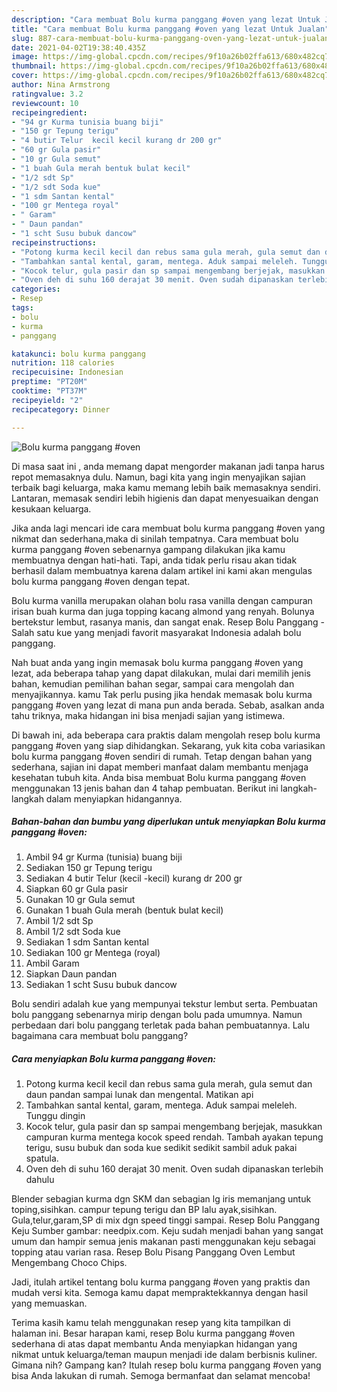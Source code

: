 ```yaml
---
description: "Cara membuat Bolu kurma panggang #oven yang lezat Untuk Jualan"
title: "Cara membuat Bolu kurma panggang #oven yang lezat Untuk Jualan"
slug: 887-cara-membuat-bolu-kurma-panggang-oven-yang-lezat-untuk-jualan
date: 2021-04-02T19:38:40.435Z
image: https://img-global.cpcdn.com/recipes/9f10a26b02ffa613/680x482cq70/bolu-kurma-panggang-oven-foto-resep-utama.jpg
thumbnail: https://img-global.cpcdn.com/recipes/9f10a26b02ffa613/680x482cq70/bolu-kurma-panggang-oven-foto-resep-utama.jpg
cover: https://img-global.cpcdn.com/recipes/9f10a26b02ffa613/680x482cq70/bolu-kurma-panggang-oven-foto-resep-utama.jpg
author: Nina Armstrong
ratingvalue: 3.2
reviewcount: 10
recipeingredient:
- "94 gr Kurma tunisia buang biji"
- "150 gr Tepung terigu"
- "4 butir Telur  kecil kecil kurang dr 200 gr"
- "60 gr Gula pasir"
- "10 gr Gula semut"
- "1 buah Gula merah bentuk bulat kecil"
- "1/2 sdt Sp"
- "1/2 sdt Soda kue"
- "1 sdm Santan kental"
- "100 gr Mentega royal"
- " Garam"
- " Daun pandan"
- "1 scht Susu bubuk dancow"
recipeinstructions:
- "Potong kurma kecil kecil dan rebus sama gula merah, gula semut dan daun pandan sampai lunak dan mengental. Matikan api"
- "Tambahkan santal kental, garam, mentega. Aduk sampai meleleh. Tunggu dingin"
- "Kocok telur, gula pasir dan sp sampai mengembang berjejak, masukkan campuran kurma mentega kocok speed rendah. Tambah ayakan tepung terigu, susu bubuk dan soda kue sedikit sedikit sambil aduk pakai spatula."
- "Oven deh di suhu 160 derajat 30 menit. Oven sudah dipanaskan terlebih dahulu"
categories:
- Resep
tags:
- bolu
- kurma
- panggang

katakunci: bolu kurma panggang 
nutrition: 118 calories
recipecuisine: Indonesian
preptime: "PT20M"
cooktime: "PT37M"
recipeyield: "2"
recipecategory: Dinner

---
```



![Bolu kurma panggang #oven](https://img-global.cpcdn.com/recipes/9f10a26b02ffa613/680x482cq70/bolu-kurma-panggang-oven-foto-resep-utama.jpg)

Di masa  saat ini , anda memang dapat mengorder makanan jadi tanpa harus repot memasaknya dulu. Namun, bagi kita yang ingin menyajikan sajian terbaik bagi keluarga, maka kamu memang lebih baik memasaknya sendiri. Lantaran, memasak sendiri lebih higienis dan dapat menyesuaikan dengan kesukaan keluarga.

Jika anda lagi mencari ide cara membuat bolu kurma panggang #oven yang nikmat dan sederhana,maka di sinilah tempatnya. Cara membuat bolu kurma panggang #oven  sebenarnya gampang dilakukan jika kamu membuatnya dengan hati-hati. Tapi, anda tidak perlu risau akan tidak berhasil dalam membuatnya 
karena dalam artikel ini kami akan mengulas bolu kurma panggang #oven dengan tepat.  

Bolu kurma vanilla merupakan olahan bolu rasa vanilla dengan campuran irisan buah kurma dan juga topping kacang almond yang renyah. Bolunya bertekstur lembut, rasanya manis, dan sangat enak. Resep Bolu Panggang - Salah satu kue yang menjadi favorit masyarakat Indonesia adalah bolu panggang.

Nah buat anda yang ingin memasak bolu kurma panggang #oven yang lezat, ada beberapa tahap yang dapat dilakukan, mulai dari memilih jenis bahan, kemudian pemilihan bahan segar, sampai cara mengolah dan menyajikannya. kamu Tak perlu pusing jika hendak memasak bolu kurma panggang #oven yang lezat di mana pun anda berada. Sebab, asalkan anda  tahu triknya, maka hidangan ini bisa menjadi sajian yang istimewa.

Di bawah ini, ada beberapa cara praktis  dalam mengolah resep bolu kurma panggang #oven yang siap dihidangkan. Sekarang, yuk kita coba variasikan bolu kurma panggang #oven sendiri di rumah. Tetap dengan bahan yang sederhana, sajian ini dapat memberi manfaat dalam membantu menjaga kesehatan tubuh kita. Anda bisa membuat Bolu kurma panggang #oven menggunakan 13 jenis bahan dan 4 tahap pembuatan. Berikut ini langkah-langkah dalam menyiapkan hidangannya.

<!--inarticleads1-->

##### Bahan-bahan dan bumbu yang diperlukan untuk menyiapkan Bolu kurma panggang #oven:

1. Ambil 94 gr Kurma (tunisia) buang biji
1. Sediakan 150 gr Tepung terigu
1. Sediakan 4 butir Telur  (kecil -kecil) kurang dr 200 gr
1. Siapkan 60 gr Gula pasir
1. Gunakan 10 gr Gula semut
1. Gunakan 1 buah Gula merah (bentuk bulat kecil)
1. Ambil 1/2 sdt Sp
1. Ambil 1/2 sdt Soda kue
1. Sediakan 1 sdm Santan kental
1. Sediakan 100 gr Mentega (royal)
1. Ambil  Garam
1. Siapkan  Daun pandan
1. Sediakan 1 scht Susu bubuk dancow


Bolu sendiri adalah kue yang mempunyai tekstur lembut serta. Pembuatan bolu panggang sebenarnya mirip dengan bolu pada umumnya. Namun perbedaan dari bolu panggang terletak pada bahan pembuatannya. Lalu bagaimana cara membuat bolu panggang? 

<!--inarticleads2-->

##### Cara menyiapkan Bolu kurma panggang #oven:

1. Potong kurma kecil kecil dan rebus sama gula merah, gula semut dan daun pandan sampai lunak dan mengental. Matikan api
1. Tambahkan santal kental, garam, mentega. Aduk sampai meleleh. Tunggu dingin
1. Kocok telur, gula pasir dan sp sampai mengembang berjejak, masukkan campuran kurma mentega kocok speed rendah. Tambah ayakan tepung terigu, susu bubuk dan soda kue sedikit sedikit sambil aduk pakai spatula.
1. Oven deh di suhu 160 derajat 30 menit. Oven sudah dipanaskan terlebih dahulu


Blender sebagian kurma dgn SKM dan sebagian lg iris memanjang untuk toping,sisihkan. campur tepung terigu dan BP lalu ayak,sisihkan. Gula,telur,garam,SP di mix dgn speed tinggi sampai. Resep Bolu Panggang Keju Sumber gambar: needpix.com. Keju sudah menjadi bahan yang sangat umum dan hampir semua jenis makanan pasti menggunakan keju sebagai topping atau varian rasa. Resep Bolu Pisang Panggang Oven Lembut Mengembang Choco Chips. 

Jadi, itulah artikel tentang  bolu kurma panggang #oven  yang praktis dan mudah versi kita. Semoga kamu dapat mempraktekkannya dengan hasil yang memuaskan. 

Terima kasih kamu telah menggunakan resep yang kita tampilkan di halaman ini. Besar harapan kami, resep  Bolu kurma panggang #oven sederhana di atas dapat membantu Anda menyiapkan hidangan yang nikmat untuk keluarga/teman maupun menjadi ide dalam berbisnis kuliner. Gimana nih? Gampang kan? Itulah resep bolu kurma panggang #oven yang bisa Anda lakukan di rumah. Semoga bermanfaat dan selamat mencoba!


